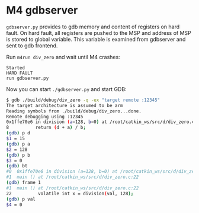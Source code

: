 # M4 gdbserver
`gdbserver.py` provides to gdb memory and content of registers on hard fault.
On hard fault, all registers are pushed to the MSP and address of MSP is stored to global variable.
This variable is examined from gdbserver and sent to gdb frontend.

Run `m4run div_zero` and wait until M4 crashes:
```
Started
HARD FAULT
run gdbserver.py
```
Now you can start `./gdbserver.py` and start GDB:
```sh
$ gdb ./build/debug/div_zero -q -ex "target remote :12345"
The target architecture is assumed to be arm
Reading symbols from ./build/debug/div_zero...done.
Remote debugging using :12345
0x1ffe70e6 in division (a=128, b=0) at /root/catkin_ws/src/d/div_zero.c:8
8          return (d + a) / b;
(gdb) p d
$1 = 15
(gdb) p a
$2 = 128
(gdb) p b
$3 = 0
(gdb) bt
#0  0x1ffe70e6 in division (a=128, b=0) at /root/catkin_ws/src/d/div_zero.c:8
#1  main () at /root/catkin_ws/src/d/div_zero.c:22
(gdb) frame 1
#1  main () at /root/catkin_ws/src/d/div_zero.c:22
22          volatile int x = division(val, 128);
(gdb) p val
$4 = 0
```
